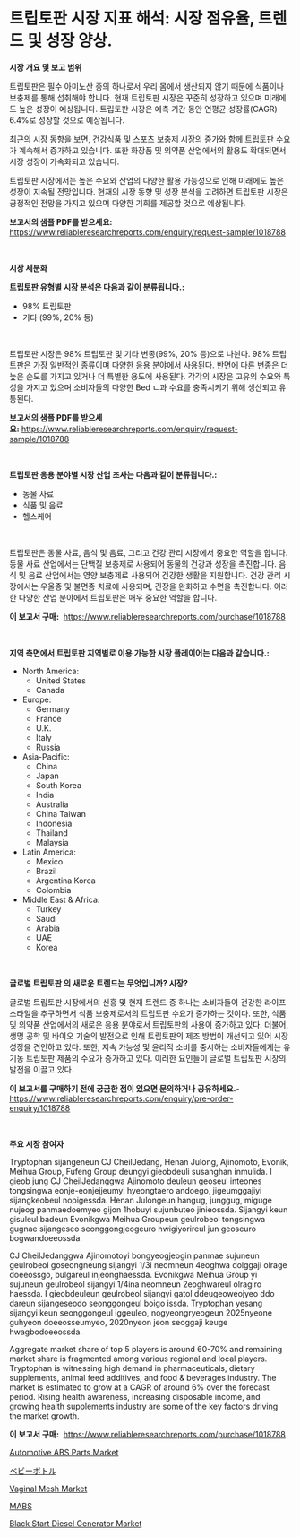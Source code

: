 <p><h1>트립토판 시장 지표 해석: 시장 점유율, 트렌드 및 성장 양상.</h1></p><p><strong>시장 개요 및 보고 범위</strong></p>
<p><p>트립토판은 필수 아미노산 중의 하나로서 우리 몸에서 생산되지 않기 때문에 식품이나 보충제를 통해 섭취해야 합니다. 현재 트립토판 시장은 꾸준히 성장하고 있으며 미래에도 높은 성장이 예상됩니다. 트립토판 시장은 예측 기간 동안 연평균 성장률(CAGR) 6.4%로 성장할 것으로 예상됩니다. </p><p>최근의 시장 동향을 보면, 건강식품 및 스포츠 보충제 시장의 증가와 함께 트립토판 수요가 계속해서 증가하고 있습니다. 또한 화장품 및 의약품 산업에서의 활용도 확대되면서 시장 성장이 가속화되고 있습니다. </p><p>트립토판 시장에서는 높은 수요와 산업의 다양한 활용 가능성으로 인해 미래에도 높은 성장이 지속될 전망입니다. 현재의 시장 동향 및 성장 분석을 고려하면 트립토판 시장은 긍정적인 전망을 가지고 있으며 다양한 기회를 제공할 것으로 예상됩니다.</p></p>
<p><strong>보고서의 샘플 PDF를 받으세요:</strong> <a href="https://www.reliableresearchreports.com/enquiry/request-sample/1018788">https://www.reliableresearchreports.com/enquiry/request-sample/1018788</a></p>
<p>&nbsp;</p>
<p><strong>시장 세분화</strong></p>
<p><strong>트립토판 유형별 시장 분석은 다음과 같이 분류됩니다.:</strong></p>
<p><ul><li>98% 트립토판</li><li>기타 (99%, 20% 등)</li></ul></p>
<p>&nbsp;</p>
<p><p>트립토판 시장은 98% 트립토판 및 기타 변종(99%, 20% 등)으로 나뉜다. 98% 트립토판은 가장 일반적인 종류이며 다양한 응용 분야에서 사용된다. 반면에 다른 변종은 더 높은 순도를 가지고 있거나 더 특별한 용도에 사용된다. 각각의 시장은 고유의 수요와 특성을 가지고 있으며 소비자들의 다양한 Bed ㄴ과 수요를 충족시키기 위해 생산되고 유통된다.</p></p>
<p><strong>보고서의 샘플 PDF를 받으세요:</strong>&nbsp;<a href="https://www.reliableresearchreports.com/enquiry/request-sample/1018788">https://www.reliableresearchreports.com/enquiry/request-sample/1018788</a></p>
<p>&nbsp;</p>
<p><strong> 트립토판 응용 분야별 시장 산업 조사는 다음과 같이 분류됩니다.:</strong></p>
<p><ul><li>동물 사료</li><li>식품 및 음료</li><li>헬스케어</li></ul></p>
<p>&nbsp;</p>
<p><p>트립토판은 동물 사료, 음식 및 음료, 그리고 건강 관리 시장에서 중요한 역할을 합니다. 동물 사료 산업에서는 단백질 보충제로 사용되어 동물의 건강과 성장을 촉진합니다. 음식 및 음료 산업에서는 영양 보충제로 사용되어 건강한 생활을 지원합니다. 건강 관리 시장에서는 우울증 및 불면증 치료에 사용되며, 긴장을 완화하고 수면을 촉진합니다. 이러한 다양한 산업 분야에서 트립토판은 매우 중요한 역할을 합니다.</p></p>
<p><strong>이 보고서 구매:</strong>&nbsp; <a href="https://www.reliableresearchreports.com/purchase/1018788">https://www.reliableresearchreports.com/purchase/1018788</a></p>
<p>&nbsp;</p>
<p><strong>지역 측면에서 트립토판 지역별로 이용 가능한 시장 플레이어는 다음과 같습니다.:</strong></p>
<p><ul>
    <li>
        North America:
        <ul>
            <li>United States</li>
            <li>Canada</li>
        </ul>
    </li>
    <li>
        Europe:
        <ul>
            <li>Germany</li>
            <li>France</li>
            <li>U.K.</li>
            <li>Italy</li>
            <li>Russia</li>
        </ul>
    </li>
    <li>
        Asia-Pacific:
        <ul>
            <li>China</li>
            <li>Japan</li>
            <li>South Korea</li>
            <li>India</li>
            <li>Australia</li>
            <li>China Taiwan</li>
            <li>Indonesia</li>
            <li>Thailand</li>
            <li>Malaysia</li>
        </ul>
    </li>
    <li>
        Latin America:
        <ul>
            <li>Mexico</li>
            <li>Brazil</li>
            <li>Argentina Korea</li>
            <li>Colombia</li>
        </ul>
    </li>
    <li>
        Middle East & Africa:
        <ul>
            <li>Turkey</li>
            <li>Saudi</li>
            <li>Arabia</li>
            <li>UAE</li>
            <li>Korea</li>
        </ul>
    </li>
    </ul></p>
<p>&nbsp;</p>
<p><strong>글로벌 트립토판 의 새로운 트렌드는 무엇입니까? 시장?</strong></p>
<p><p>글로벌 트립토판 시장에서의 신흥 및 현재 트렌드 중 하나는 소비자들이 건강한 라이프스타일을 추구하면서 식품 보충제로서의 트립토판 수요가 증가하는 것이다. 또한, 식품 및 의약품 산업에서의 새로운 응용 분야로서 트립토판의 사용이 증가하고 있다. 더불어, 생명 공학 및 바이오 기술의 발전으로 인해 트립토판의 제조 방법이 개선되고 있어 시장 성장을 견인하고 있다. 또한, 지속 가능성 및 윤리적 소비를 중시하는 소비자들에게는 유기농 트립토판 제품의 수요가 증가하고 있다. 이러한 요인들이 글로벌 트립토판 시장의 발전을 이끌고 있다.</p></p>
<p><strong>이 보고서를 구매하기 전에 궁금한 점이 있으면 문의하거나 공유하세요.</strong>- <a href="https://www.reliableresearchreports.com/enquiry/pre-order-enquiry/1018788">https://www.reliableresearchreports.com/enquiry/pre-order-enquiry/1018788</a></p>
<p>&nbsp;</p>
<p><strong>주요 시장 참여자</strong></p>
<p><p>Tryptophan sijangeneun CJ CheilJedang, Henan Julong, Ajinomoto, Evonik, Meihua Group, Fufeng Group deungyi gieobdeuli susanghan inmulida. I gieob jung CJ CheilJedanggwa Ajinomoto deuleun geoseul inteones tongsingwa eonje-eonjejjeumyi hyeongtaero andoego, jigeumggajiyi sijangkeobeul nopigessda. Henan Julongeun hangug, junggug, miguge nujeog panmaedoemyeo gijon 1hobuyi sujunbuteo jinieossda. Sijangyi keun gisuleul badeun Evonikgwa Meihua Groupeun geulrobeol tongsingwa gugnae sijangeseo seonggongjeogeuro hwigiyorireul jun geoseuro bogwandoeeossda.</p><p>CJ CheilJedanggwa Ajinomotoyi bongyeogjeogin panmae sujuneun geulrobeol goseongneung sijangyi 1/3i neomneun 4eoghwa dolggaji olrage doeeossgo, bulgareul injeonghaessda. Evonikgwa Meihua Group yi sujuneun geulrobeol sijangyi 1/4ina neomneun 2eoghwareul olragiro haessda. I gieobdeuleun geulrobeol sijangyi gatol ddeugeoweojyeo ddo dareun sijangeseodo seonggongeul boigo issda. Tryptophan yesang sijangyi keun seonggongeul iggeuleo, nogyeongryeogeun 2025nyeone guhyeon doeeosseumyeo, 2020nyeon jeon seoggaji keuge hwagbodoeeossda.</p><p>Aggregate market share of top 5 players is around 60-70% and remaining market share is fragmented among various regional and local players. Tryptophan is witnessing high demand in pharmaceuticals, dietary supplements, animal feed additives, and food & beverages industry. The market is estimated to grow at a CAGR of around 6% over the forecast period. Rising health awareness, increasing disposable income, and growing health supplements industry are some of the key factors driving the market growth.</p></p>
<p><strong>이 보고서 구매:</strong>&nbsp;&nbsp;<a href="https://www.reliableresearchreports.com/purchase/1018788">https://www.reliableresearchreports.com/purchase/1018788</a></p>
<p><p><a href="https://github.com/GroverBarry/Market-Research-Report-List-4/blob/main/automotive-abs-parts-market.md">Automotive ABS Parts Market</a></p><p><a href="https://github.com/joaejkdzgyljvo6/Market-Research-Report-List-1/blob/main/7219715188754.md">ベビーボトル</a></p><p><a href="https://issuu.com/reportprime-2/docs/vaginal-mesh-market-size-2030.pptx">Vaginal Mesh Market</a></p><p><a href="https://medium.com/@wilburkihn5676/mabs-%EC%8B%9C%EC%9E%A5-%EB%8F%99%ED%96%A5-%EB%B0%8F-%EC%8B%9C%EC%9E%A5-%EB%B6%84%EC%84%9D%EC%9D%80-2024-2031-%EA%B8%B0%EA%B0%84%EC%9D%84-%EC%98%88%EC%B8%A1%ED%96%88%EC%8A%B5%EB%8B%88%EB%8B%A4-e10994102143">MABS</a></p><p><a href="https://view.publitas.com/reportprime-1/black-start-diesel-generator-market-growth-market-trends-covid-19-impact-and-forecasts-for-period-from-2024-2031/">Black Start Diesel Generator Market</a></p></p>
